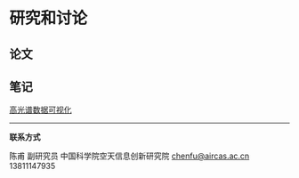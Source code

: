 # 研究和讨论



## 论文



## 笔记

[高光谱数据可视化](discuss\discuss_hsi_display.html)



---



**联系方式**

陈甫 副研究员
中国科学院空天信息创新研究院
chenfu@aircas.ac.cn
13811147935

